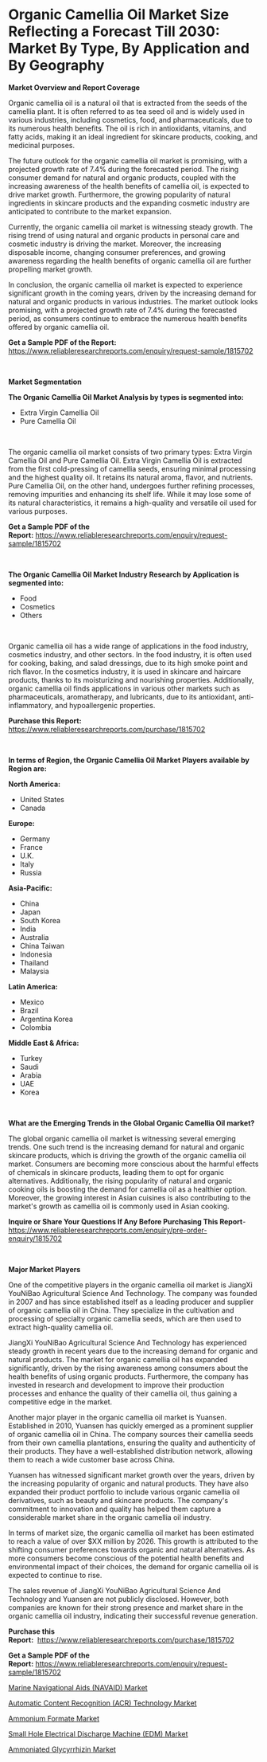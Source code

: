 <p><h1>Organic Camellia Oil Market Size Reflecting a Forecast Till 2030: Market By Type, By Application and By Geography</h1></p><p><strong>Market Overview and Report Coverage</strong></p>
<p><p>Organic camellia oil is a natural oil that is extracted from the seeds of the camellia plant. It is often referred to as tea seed oil and is widely used in various industries, including cosmetics, food, and pharmaceuticals, due to its numerous health benefits. The oil is rich in antioxidants, vitamins, and fatty acids, making it an ideal ingredient for skincare products, cooking, and medicinal purposes.</p><p>The future outlook for the organic camellia oil market is promising, with a projected growth rate of 7.4% during the forecasted period. The rising consumer demand for natural and organic products, coupled with the increasing awareness of the health benefits of camellia oil, is expected to drive market growth. Furthermore, the growing popularity of natural ingredients in skincare products and the expanding cosmetic industry are anticipated to contribute to the market expansion.</p><p>Currently, the organic camellia oil market is witnessing steady growth. The rising trend of using natural and organic products in personal care and cosmetic industry is driving the market. Moreover, the increasing disposable income, changing consumer preferences, and growing awareness regarding the health benefits of organic camellia oil are further propelling market growth.</p><p>In conclusion, the organic camellia oil market is expected to experience significant growth in the coming years, driven by the increasing demand for natural and organic products in various industries. The market outlook looks promising, with a projected growth rate of 7.4% during the forecasted period, as consumers continue to embrace the numerous health benefits offered by organic camellia oil.</p></p>
<p><strong>Get a Sample PDF of the Report:</strong> <a href="https://www.reliableresearchreports.com/enquiry/request-sample/1815702">https://www.reliableresearchreports.com/enquiry/request-sample/1815702</a></p>
<p>&nbsp;</p>
<p><strong>Market Segmentation</strong></p>
<p><strong>The Organic Camellia Oil Market Analysis by types is segmented into:</strong></p>
<p><ul><li>Extra Virgin Camellia Oil</li><li>Pure Camellia Oil</li></ul></p>
<p>&nbsp;</p>
<p><p>The organic camellia oil market consists of two primary types: Extra Virgin Camellia Oil and Pure Camellia Oil. Extra Virgin Camellia Oil is extracted from the first cold-pressing of camellia seeds, ensuring minimal processing and the highest quality oil. It retains its natural aroma, flavor, and nutrients. Pure Camellia Oil, on the other hand, undergoes further refining processes, removing impurities and enhancing its shelf life. While it may lose some of its natural characteristics, it remains a high-quality and versatile oil used for various purposes.</p></p>
<p><strong>Get a Sample PDF of the Report:</strong>&nbsp;<a href="https://www.reliableresearchreports.com/enquiry/request-sample/1815702">https://www.reliableresearchreports.com/enquiry/request-sample/1815702</a></p>
<p>&nbsp;</p>
<p><strong>The Organic Camellia Oil Market Industry Research by Application is segmented into:</strong></p>
<p><ul><li>Food</li><li>Cosmetics</li><li>Others</li></ul></p>
<p>&nbsp;</p>
<p><p>Organic camellia oil has a wide range of applications in the food industry, cosmetics industry, and other sectors. In the food industry, it is often used for cooking, baking, and salad dressings, due to its high smoke point and rich flavor. In the cosmetics industry, it is used in skincare and haircare products, thanks to its moisturizing and nourishing properties. Additionally, organic camellia oil finds applications in various other markets such as pharmaceuticals, aromatherapy, and lubricants, due to its antioxidant, anti-inflammatory, and hypoallergenic properties.</p></p>
<p><strong>Purchase this Report:</strong>&nbsp; <a href="https://www.reliableresearchreports.com/purchase/1815702">https://www.reliableresearchreports.com/purchase/1815702</a></p>
<p>&nbsp;</p>
<p><strong>In terms of Region, the Organic Camellia Oil Market Players available by Region are:</strong></p>
<p>
    <p> <strong> North America: </strong>
        <ul>
            <li>United States</li>
            <li>Canada</li>
        </ul>
        </p> 
    <p> <strong> Europe: </strong>
        <ul>
            <li>Germany</li>
            <li>France</li>
            <li>U.K.</li>
            <li>Italy</li>
            <li>Russia</li>
        </ul>
        </p> 
    <p> <strong> Asia-Pacific: </strong>
        <ul>
            <li>China</li>
            <li>Japan</li>
            <li>South Korea</li>
            <li>India</li>
            <li>Australia</li>
            <li>China Taiwan</li>
            <li>Indonesia</li>
            <li>Thailand</li>
            <li>Malaysia</li>
        </ul>
        </p> 
    <p> <strong> Latin America: </strong>
        <ul>
            <li>Mexico</li>
            <li>Brazil</li>
            <li>Argentina Korea</li>
            <li>Colombia</li>
        </ul>
        </p> 
    <p> <strong> Middle East & Africa: </strong>
        <ul>
            <li>Turkey</li>
            <li>Saudi</li>
            <li>Arabia</li>
            <li>UAE</li>
            <li>Korea</li>
        </ul>
    </p>
    </p>
<p>&nbsp;</p>
<p><strong>What are the Emerging Trends in the Global Organic Camellia Oil market?</strong></p>
<p><p>The global organic camellia oil market is witnessing several emerging trends. One such trend is the increasing demand for natural and organic skincare products, which is driving the growth of the organic camellia oil market. Consumers are becoming more conscious about the harmful effects of chemicals in skincare products, leading them to opt for organic alternatives. Additionally, the rising popularity of natural and organic cooking oils is boosting the demand for camellia oil as a healthier option. Moreover, the growing interest in Asian cuisines is also contributing to the market's growth as camellia oil is commonly used in Asian cooking.</p></p>
<p><strong>Inquire or Share Your Questions If Any Before Purchasing This Report</strong>- <a href="https://www.reliableresearchreports.com/enquiry/pre-order-enquiry/1815702">https://www.reliableresearchreports.com/enquiry/pre-order-enquiry/1815702</a></p>
<p>&nbsp;</p>
<p><strong>Major Market Players</strong></p>
<p><p>One of the competitive players in the organic camellia oil market is JiangXi YouNiBao Agricultural Science And Technology. The company was founded in 2007 and has since established itself as a leading producer and supplier of organic camellia oil in China. They specialize in the cultivation and processing of specialty organic camellia seeds, which are then used to extract high-quality camellia oil.</p><p>JiangXi YouNiBao Agricultural Science And Technology has experienced steady growth in recent years due to the increasing demand for organic and natural products. The market for organic camellia oil has expanded significantly, driven by the rising awareness among consumers about the health benefits of using organic products. Furthermore, the company has invested in research and development to improve their production processes and enhance the quality of their camellia oil, thus gaining a competitive edge in the market.</p><p>Another major player in the organic camellia oil market is Yuansen. Established in 2010, Yuansen has quickly emerged as a prominent supplier of organic camellia oil in China. The company sources their camellia seeds from their own camellia plantations, ensuring the quality and authenticity of their products. They have a well-established distribution network, allowing them to reach a wide customer base across China.</p><p>Yuansen has witnessed significant market growth over the years, driven by the increasing popularity of organic and natural products. They have also expanded their product portfolio to include various organic camellia oil derivatives, such as beauty and skincare products. The company's commitment to innovation and quality has helped them capture a considerable market share in the organic camellia oil industry.</p><p>In terms of market size, the organic camellia oil market has been estimated to reach a value of over $XX million by 2026. This growth is attributed to the shifting consumer preferences towards organic and natural alternatives. As more consumers become conscious of the potential health benefits and environmental impact of their choices, the demand for organic camellia oil is expected to continue to rise.</p><p>The sales revenue of JiangXi YouNiBao Agricultural Science And Technology and Yuansen are not publicly disclosed. However, both companies are known for their strong presence and market share in the organic camellia oil industry, indicating their successful revenue generation.</p></p>
<p><strong>Purchase this Report:</strong>&nbsp;&nbsp;<a href="https://www.reliableresearchreports.com/purchase/1815702">https://www.reliableresearchreports.com/purchase/1815702</a></p>
<p></p>
<p><strong>Get a Sample PDF of the Report:</strong>&nbsp;<a href="https://www.reliableresearchreports.com/enquiry/request-sample/1815702">https://www.reliableresearchreports.com/enquiry/request-sample/1815702</a></p>
<p><p><a href="https://medium.com/@amrutreliable23/marine-navigational-aids-navaid-market-analysis-its-cagr-market-segmentation-and-global-b415b9c8d3e2">Marine Navigational Aids (NAVAID) Market</a></p><p><a href="https://medium.com/@entelaloshi55/automatic-content-recognition-acr-technology-market-outlook-industry-overview-and-forecast-2023-c3122daba39b">Automatic Content Recognition (ACR) Technology Market</a></p><p><a href="https://github.com/Paul14Anderson63/Market-Research-Report-List-1/blob/main/ammonium-formate-market.md">Ammonium Formate Market</a></p><p><a href="https://medium.com/@abhishekreliable23/small-hole-electrical-discharge-machine-edm-market-competitive-analysis-market-trends-and-d08d5652fd64">Small Hole Electrical Discharge Machine (EDM) Market</a></p><p><a href="https://github.com/aasishrp01/Market-Research-Report-List-1/blob/main/ammoniated-glycyrrhizin-market.md">Ammoniated Glycyrrhizin Market</a></p></p>